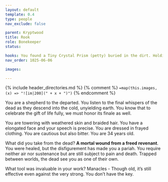 ```yaml
---
layout: default
template: 0.4
type: people
nav_exclude: false

parent: Kryptwood
title: Rook
role: Bonekeeper
status: 

hooks: You found a Tiny Crystal Prism (petty) buried in the dirt. Holding up to the light shows visions of an unknown location deep within the Wood. Sometimes you feel a presence looking back at you. You don't recognise the location or know how to get there. But in your vision, you see an unbelievably tall wall, and the sun setting on its far right. You are surrounded by woods that almost glitter with the last sun rays.
nav_order: 1025-06-06

images: 

---
```


{% include header_directories.md %}
{% comment %}
`=map(this.images, (x) => "![im|200](" + x + ")")`
{% endcomment %}

You are a shepherd to the departed. You listen to the final whispers of the dead as they descend into the cold, unyielding earth. You know that to celebrate the gift of life fully, we must honor its finale as well.

You are towering with weathered skin and braided hair. You have a elongated face and your speech is precise. You are dressed in frayed clothing. You are cautious but also bitter. You are 34 years old.

What did you take from the dead?
**A mortal wound from a freed revenant**. You were healed, but the disfigurement has made you a pariah. You require neither air nor sustenance but are still subject to pain and death. Trapped between worlds, the dead see you as one of their own.

What tool was invaluable in your work?
Manacles - Though old, it’s still effective even against the very strong. You don’t have the key.